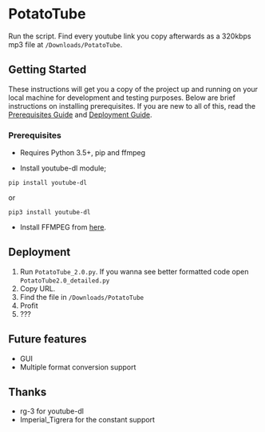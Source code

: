 # PotatoTube

Run the script. Find every youtube link you copy afterwards as a 320kbps mp3 file at `/Downloads/PotatoTube`.

## Getting Started

These instructions will get you a copy of the project up and running on your local machine for development and testing purposes. Below are brief instructions on installing prerequisites. If you are new to all of this, read the [Prerequisites Guide]() and [Deployment Guide]().

### Prerequisites

+ Requires Python 3.5+,  pip and ffmpeg

+ Install youtube-dl module;            
``` 
pip install youtube-dl
```
or 
````
pip3 install youtube-dl
````
+ Install FFMPEG from [here](https://www.ffmpeg.org/).

## Deployment

1. Run `PotatoTube_2.0.py`. If you wanna see better formatted code open `PotatoTube2.0_detailed.py`
2. Copy URL.
3. Find the file in `/Downloads/PotatoTube`
4. Profit 
5. ???

## Future features
+ GUI
+ Multiple format conversion support

## Thanks
+ rg-3 for youtube-dl
+ Imperial_Tigrera for the constant support


